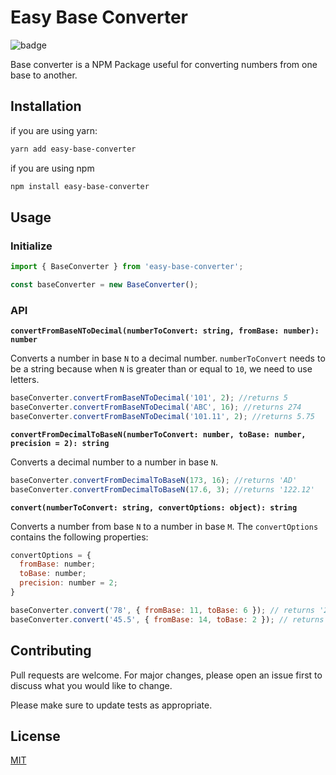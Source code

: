 # Easy Base Converter

![badge](https://github.com/smarttin/easy-base-converter/workflows/Deployment%20to%20NPM%20registry/badge.svg)

Base converter is a NPM Package useful for converting numbers from one base to another.

## Installation

if you are using yarn:

```bash
yarn add easy-base-converter
```

if you are using npm

```bash
npm install easy-base-converter
```

## Usage

### Initialize

```javascript
import { BaseConverter } from 'easy-base-converter';

const baseConverter = new BaseConverter();
```

### API

**`convertFromBaseNToDecimal(numberToConvert: string, fromBase: number): number`**

Converts a number in base `N` to a decimal number. `numberToConvert` needs to be a string because when `N` is greater than or equal to `10`, we need to use letters.

```javascript
baseConverter.convertFromBaseNToDecimal('101', 2); //returns 5
baseConverter.convertFromBaseNToDecimal('ABC', 16); //returns 274
baseConverter.convertFromBaseNToDecimal('101.11', 2); //returns 5.75
```

**`convertFromDecimalToBaseN(numberToConvert: number, toBase: number, precision = 2): string`**

Converts a decimal number to a number in base `N`.

```javascript
baseConverter.convertFromDecimalToBaseN(173, 16); //returns 'AD'
baseConverter.convertFromDecimalToBaseN(17.6, 3); //returns '122.12'
```

**`convert(numberToConvert: string, convertOptions: object): string`**

Converts a number from base `N` to a number in base `M`. The `convertOptions` contains the following properties:

```javascript
convertOptions = {
  fromBase: number;
  toBase: number;
  precision: number = 2;
}
```

```javascript
baseConverter.convert('78', { fromBase: 11, toBase: 6 }); // returns '221'
baseConverter.convert('45.5', { fromBase: 14, toBase: 2 }); // returns '111101.01'
```

## Contributing

Pull requests are welcome. For major changes, please open an issue first to discuss what you would like to change.

Please make sure to update tests as appropriate.

## License

[MIT](https://choosealicense.com/licenses/mit/)
